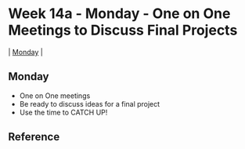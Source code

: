 # Week 14a - Monday - One on One Meetings to Discuss Final Projects

| [Monday](#monday) | 

## Monday

- One on One meetings
- Be ready to discuss ideas for a final project
- Use the time to CATCH UP!

## Reference